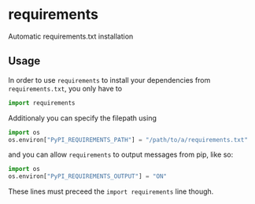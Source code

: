 # requirements
 Automatic requirements.txt installation

## Usage
In order to use `requirements` to install your dependencies from `requirements.txt`, you only have to 
```Python
import requirements
```

Additionaly you can specify the filepath using
```Python
import os
os.environ["PyPI_REQUIREMENTS_PATH"] = "/path/to/a/requirements.txt"
```

and you can allow `requirements` to output messages from pip, like so:
```Python
import os
os.environ["PyPI_REQUIREMENTS_OUTPUT"] = "ON"
```

These lines must preceed the `import requirements` line though.
